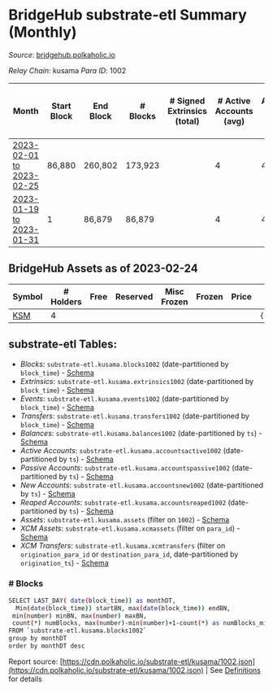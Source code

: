 # BridgeHub substrate-etl Summary (Monthly)

_Source_: [bridgehub.polkaholic.io](https://bridgehub.polkaholic.io)

*Relay Chain*: kusama
*Para ID*: 1002



| Month | Start Block | End Block | # Blocks | # Signed Extrinsics (total) | # Active Accounts (avg) | # Addresses with Balances (max) | Issues |
| ----- | ----------- | --------- | -------- | --------------------------- | ----------------------- | ------------------------------- | ------ |
| [2023-02-01 to 2023-02-25](/kusama/1002-bridgehub/2023-02-28.md) | 86,880 | 260,802 | 173,923 |  | 4 | 4 | -   |   
| [2023-01-19 to 2023-01-31](/kusama/1002-bridgehub/2023-01-31.md) | 1 | 86,879 | 86,879 |  | 4 | 4 | -   |   

## BridgeHub Assets as of 2023-02-24



| Symbol | # Holders | Free | Reserved | Misc Frozen | Frozen | Price | AssetID | 
| ----- | --------- | ---- | -------- | ----------- | ------ | ----- | --- |
| [KSM](/kusama/assets/KSM) | 4 |   |   |    |   |  |   `{"Token":"KSM"}` | 

## substrate-etl Tables:

* _Blocks_: `substrate-etl.kusama.blocks1002` (date-partitioned by `block_time`) - [Schema](/schema/balances.json)
* _Extrinsics_: `substrate-etl.kusama.extrinsics1002` (date-partitioned by `block_time`) - [Schema](/schema/extrinsics.json)
* _Events_: `substrate-etl.kusama.events1002` (date-partitioned by `block_time`) - [Schema](/schema/events.json)
* _Transfers_: `substrate-etl.kusama.transfers1002` (date-partitioned by `block_time`) - [Schema](/schema/transfers.json)
* _Balances_: `substrate-etl.kusama.balances1002` (date-partitioned by `ts`) - [Schema](/schema/balances.json)
* _Active Accounts_: `substrate-etl.kusama.accountsactive1002` (date-partitioned by `ts`) - [Schema](/schema/accountsactive.json)
* _Passive Accounts_: `substrate-etl.kusama.accountspassive1002` (date-partitioned by `ts`) - [Schema](/schema/accountspassive.json)
* _New Accounts_: `substrate-etl.kusama.accountsnew1002` (date-partitioned by `ts`) - [Schema](/schema/accountsnew.json)
* _Reaped Accounts_: `substrate-etl.kusama.accountsreaped1002` (date-partitioned by `ts`) - [Schema](/schema/accountsreaped.json)
* _Assets_: `substrate-etl.kusama.assets` (filter on `1002`) - [Schema](/schema/assets.json)
* _XCM Assets_: `substrate-etl.kusama.xcmassets` (filter on `para_id`) - [Schema](/schema/xcmassets.json)
* _XCM Transfers_: `substrate-etl.kusama.xcmtransfers` (filter on `origination_para_id` or `destination_para_id`, date-partitioned by `origination_ts`) - [Schema](/schema/xcmtransfers.json)

### # Blocks
```bash
SELECT LAST_DAY( date(block_time)) as monthDT,
  Min(date(block_time)) startBN, max(date(block_time)) endBN, 
 min(number) minBN, max(number) maxBN, 
 count(*) numBlocks, max(number)-min(number)+1-count(*) as numBlocks_missing 
FROM `substrate-etl.kusama.blocks1002` 
group by monthDT 
order by monthDT desc
```


Report source: [https://cdn.polkaholic.io/substrate-etl/kusama/1002.json](https://cdn.polkaholic.io/substrate-etl/kusama/1002.json) | See [Definitions](/DEFINITIONS.md) for details
